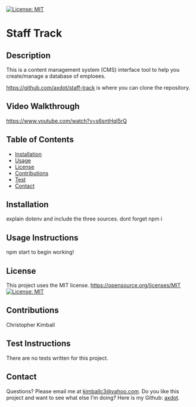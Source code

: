 [![License: MIT](https://img.shields.io/badge/License-MIT-yellow.svg)](https://opensource.org/licenses/MIT)

# Staff Track 
## Description

This is a content management system (CMS) interface tool to help you create/manage a database of emploees.

https://github.com/axdot/staff-track is where you can clone the repository.

## Video Walkthrough

https://www.youtube.com/watch?v=s6sntHqI5rQ

## Table of Contents
   
- [Installation](#installation)
- [Usage](#usage-instructions)
- [License](#license)
- [Contributions](#contributions)
- [Test](#test-instructions)
- [Contact](#contact)


## Installation

explain dotenv and include the three sources. dont forget npm i

## Usage Instructions

npm start to begin working!

## License
  This project uses the MIT license.
https://opensource.org/licenses/MIT
[![License: MIT](https://img.shields.io/badge/License-MIT-yellow.svg)](https://opensource.org/licenses/MIT)

## Contributions

Christopher Kimball

## Test Instructions

There are no tests written for this project.

## Contact
Questions? Please email me at kimballc3@yahoo.com.
Do you like this project and want to see what else I'm doing? Here is my Github: [axdot](https://github.com/axdot).
